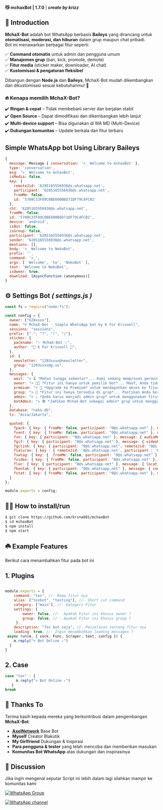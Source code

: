 **😼 mchaxBot | 1.7.0** | ***create by krizz***


## 📜 Introduction  

**MchaX-Bot** adalah bot WhatsApp berbasis **Baileys** yang dirancang untuk **otomatisasi, moderasi, dan hiburan** dalam grup maupun chat pribadi.  
Bot ini menawarkan berbagai fitur seperti:  

✅ **Command otomatis** untuk admin dan pengguna umum  
✅ **Manajemen grup** (ban, kick, promote, demote)  
✅ **Fitur media** (sticker maker, downloader, AI chat)  
✅ **Kustomisasi & pengaturan fleksibel**  

Dibangun dengan **Node.js** dan **Baileys**, MchaX-Bot mudah dikembangkan dan dikustomisasi sesuai kebutuhanmu! 🚀  

### 🔥 Kenapa memilih MchaX-Bot?  
✔️ **Ringan & cepat** – Tidak membebani server dan berjalan stabil  
✔️ **Open Source** – Dapat dimodifikasi dan dikembangkan lebih lanjut  
✔️ **Multi-device support** – Bisa digunakan di WA MD (Multi-Device)  
✔️ **Dukungan komunitas** – Update berkala dan fitur terbaru

## Simple WhatsApp bot Using Library Baileys
```javascript
{
  message: Message { conversation: '>_ Welcome to mchaxBot' },
  type: 'conversation',
  msg: '>_ Welcome to mchaxBot',
  isMedia: false,
  key: {
    remoteJid: '6285165556936@s.whatsapp.net',
    participant: '6285165556936@s.whatsapp.net',
    fromMe: false,
    id: '5780C33F89C0BE600B6D71DF79C4FC02'
  },
  cht: '6285165556936@s.whatsapp.net',
  fromMe: false,
  id: '5780C33F89C0BE600B6D71DF79C4FC02',
  device: 'android',
  isBot: false,
  isGroup: false,
  participant: '6285165556936@s.whatsapp.net',
  sender: '6285165556936@s.whatsapp.net',
  mentions: [],
  body: '>_ Welcome to NekoBot',
  prefix: '',
  command: '>_',
  args: [ 'Welcome', 'to', 'NekoBot' ],
  text: 'Welcome to NekoBot',
  isOwner: true,
  download: [AsyncFunction (anonymous)]
}
```

## ⚙️ Settings Bot ***( settings.js )***
```javascript
const fs = require("node:fs");

const config = {
  owner: ["628xxxx"],
  name: "© MchaX-Bot - Simple WhatsApp bot by K For Krisnoll",
  sessions: "sessions",
  prefix: [".", "?", "!", "/"],
  sticker: {
    packname: "✨ MchaX-Bot ✨",
    author: "🐾 K For Krisnoll 🐾",
  },
  id: {
    newsletter: "1203xxxx@newsletter",
    group: "1203xxxx@g.us",
  },
  messages: {
    wait: "> ⏳ *Mohon tunggu sebentar*... Kami sedang memproses permintaan Anda, harap bersabar ya!", 
    owner: "> 🧑‍💻 *Fitur ini hanya untuk pemilik bot*... Maaf, Anda tidak memiliki akses ke fitur ini.", 
    premium: "> 🥇 *Upgrade ke Premium* untuk mendapatkan akses ke fitur eksklusif, murah dan cepat! Hubungi admin untuk info lebih lanjut.", 
    group: "> 👥 *Fitur ini hanya tersedia di grup*... Pastikan Anda berada di grup WhatsApp untuk mengakses fitur ini.",
    admin: "> ⚠️ *Anda harus menjadi admin grup* untuk menggunakan fitur ini, karena bot memerlukan hak akses admin.", 
    botAdmin: "> 🛠️ *Jadikan MchaX-Bot sebagai admin* grup untuk menggunakan fitur ini. Pastikan Anda memberikan hak admin kepada bot.",
  },
  database: "neko-db",
  tz: "Asia/Jakarta",

  quoted: {
    fpack: { key: { fromMe: false, participant: "0@s.whatsapp.net" }, message: { pollCreationMessageV3: { name: "© MchaX-Bot | Playground", options: [{ optionName: "1" }, { optionName: "2" }], selectableOptionsCount: 0 } } },
    fvent: { key: { fromMe: false, participant: "0@s.whatsapp.net" }, message: { eventMessage: { isCanceled: false, name: "© MchaX-Bot | Playground", description: "...", startTime: "1738760400" } } },
    fvn: { key: { participant: "0@s.whatsapp.net" }, message: { audioMessage: { mimetype: "audio/ogg; codecs=opus", seconds: 359996400, ptt: true } } },
    fgif: { key: { participant: "0@s.whatsapp.net" }, message: { videoMessage: { title: "© MchaX-Bot | Playground", seconds: 359996400, gifPlayback: true, caption: "© MchaX-Bot | Playground" } } },
    fgclink: { key: { participant: "0@s.whatsapp.net", remoteJid: "0@s.whatsapp.net" }, message: { groupInviteMessage: { groupJid: "1203xxxx@g.us", inviteCode: "m", groupName: "© MchaX-Bot | Playground", caption: `Lihat Undangan` } } },
    fsaluran: { key : { remoteJid: '0@s.whatsapp.net', participant : '0@s.whatsapp.net' }, message: { newsletterAdminInviteMessage: { newsletterJid: "1203xxxx@newsletter", newsletterName: "© MchaX-Bot | Playground", caption: "© MchaX-Bot | Playground" } } },
    fswtag: { key: {  fromMe: false, participant: "0@s.whatsapp.net" }, message: { groupStatusMentionMessage: { message: { protocolMessage: { key: m.key,  type: 25 } } } } },
    fvideo: { key: { fromMe: false, participant: "0@s.whatsapp.net" }, message: { videoMessage: { title: "© MchaX-Bot | Playground", seconds: 359996400, caption: "© MchaX-Bot | Playground" } } },
    floc: { key: { participant: "0@s.whatsapp.net" }, message: { locationMessage: { name: "© MchaX-Bot | Playground" } } },
    fkontak: { key: { participant: "0@s.whatsapp.net" }, message: { contactMessage: { displayName: "© MchaX-Bot | Playground", vcard: "BEGIN:VCARD\nVERSION:3.0\nN:XL;Krisnoll;;;\nFN:Krisnoll\nEND:VCARD" } } },
    fstat: { key: { fromMe: false, participant: "0@s.whatsapp.net" }, message: { imageMessage: { url: "https://example.com/image.jpg", mimetype: "image/jpeg", caption: "© MchaX-Bot | Playground" } } },
  }
};

module.exports = config;
```

## 👨‍💻 How to install/run
```bash
$ git clone https://github.com/krsna081/mchaxBot
$ cd mchaxBot
$ npm install
$ npm start
```

## ☘️ Example Features
Berikut cara menambahkan fitur pada bot ini

## 1. Plugins
```javascript

module.exports = {
    command: "tes", //- Nama fitur nya
    alias: ["tesbot", "testing"], //- Short cut command
    category: ["main"], //- Kategori Fitur 
    settings: {
        owner: false, //-  Apakah Fitur ini khusus owner ?
        group: false, // - Apakah Fitur ini khusus group ?
     },
    description: "Tes bot saja", //- Penjelasan tentang fitur nya
    loading: true, //- Ingin menambahkan loading messages ?
 async run(m, { sock, Func, Scraper, text, config }) {
    m.reply("> Bot Online ✓")
  }
}
```
## 2. Case
```javascript
case "tes" : {
     m.reply("> Bot Online ✓")
   }
break
```

## 🎉 Thanks To
Terima kasih kepada mereka yang berkontribusi dalam pengembangan **MchaX-Bot**:  
- **[AxelNetwork](https://github.com/AxellNetwork)** Base Bot
- **Myself**  Creator Blakutik
- **My Girlfriend** Dukungan & Inspirasi
- **Para pengguna & tester** yang telah mencoba dan memberikan masukan  
- **Komunitas Bot WhatsApp** atas dukungan dan inspirasinya
## 📢 Discussion 
Jika ingin mengenal seputar Script ini lebih dalam lagi
silahkan mampir ke komunitas kami

[![WhatsApp Group](https://img.shields.io/badge/WhatsApp%20Group-25D366?style=for-the-badge&logo=whatsapp&logoColor=white)](https://chat.whatsapp.com/Kk4OfajNSAQB6Oq3LrKF41)

[![WhatsApp channel](https://img.shields.io/badge/WhatsApp%20Channel-25D366?style=for-the-badge&logo=whatsapp&logoColor=white)](https://whatsapp.com/channel/0029VaOQ0f3BA1f7HHV9DV1J)

